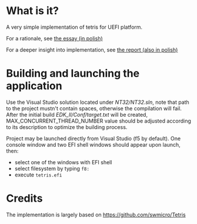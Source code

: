 # What is it?
A very simple implementation of tetris for UEFI platform.

For a rationale, see [the essay (in polish)](Esej.pdf)

For a deeper insight into implementation, see [the report (also in polish)](Sprawozdanie.pdf)

# Building and launching the application
Use the Visual Studio solution located under *NT32/NT32.sln*, note that path to the project mustn't contain spaces, otherwise the compilation will fail.
After the initial build *EDK_II/Conf/target.txt* will be created, MAX_CONCURRENT_THREAD_NUMBER value should be adjusted according to its description to optimize the building process.

Project may be launched directly from Visual Studio (f5 by default). One console window and two EFI shell windows should appear upon launch, then:
* select one of the windows with EFI shell
* select filesystem by typing `f8:`
* execute `tetris.efi`

# Credits
The implementation is largely based on https://github.com/swmicro/Tetris